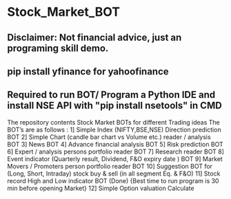 # Stock_Market_BOT 
## Disclaimer: Not financial advice, just an programing skill demo. ##
## pip install yfinance  for yahoofinance 

## Required to run BOT/ Program a Python IDE and install NSE API with "pip install nsetools" in CMD

The repository contents Stock Market BOTs for different Trading ideas 
The BOT’s are as follows :
1] Simple Index (NIFTY,BSE,NSE) Direction prediction BOT
2] Simple Chart (candle bar chart  vs Volume etc.) reader / analysis BOT
3] News BOT
4] Advance financial analysis BOT
5] Risk prediction BOT
6] Expert / analysis persons portfolio reader BOT
7] Research reader BOT
8] Event indicator (Quarterly result, Dividend, F&O expiry date ) BOT
9] Market Movers / Promoters person portfolio reader BOT
10] Suggestion BOT for (Long, Short, Intraday) stock buy & sell (in all segment Eq. & F&O)
11] Stock record High and Low indicator BOT  (Done) {Best time to run program is 30 min before opening Market}
12] Simple Option valuation Calculate 
